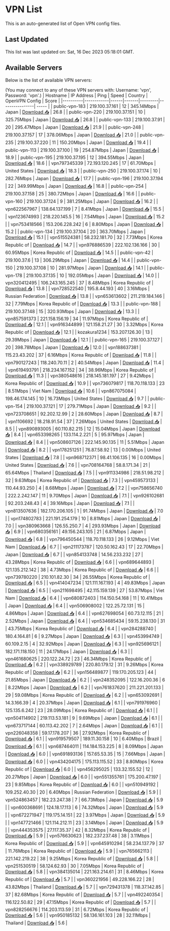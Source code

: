 # VPN List

This is an auto-generated list of Open VPN config files.

## Last Updated

This list was last updated on: Sat, 16 Dec 2023 05:18:01 GMT.

## Available Servers

Below is the list of available VPN servers:

(You may connect to any of these VPN servers with: Username: 'vpn', Password: 'vpn'.)
| Hostname | IP Address | Ping | Speed | Country | OpenVPN Config | Score |
|----------|------------|------|-------|---------|----------------| ----- |
| public-vpn-183 | 219.100.37.161 | 12 | 345.14Mbps | Japan | [Download 📥](./configs/server_0_JP.ovpn) | 26.8 |
| public-vpn-220 | 219.100.37.151 | 10 | 325.75Mbps | Japan | [Download 📥](./configs/server_1_JP.ovpn) | 26.8 |
| public-vpn-133 | 219.100.37.91 | 20 | 295.47Mbps | Japan | [Download 📥](./configs/server_2_JP.ovpn) | 21.9 |
| public-vpn-248 | 219.100.37.157 | 17 | 378.06Mbps | Japan | [Download 📥](./configs/server_3_JP.ovpn) | 21.0 |
| public-vpn-235 | 219.100.37.220 | 11 | 150.20Mbps | Japan | [Download 📥](./configs/server_4_JP.ovpn) | 19.4 |
| public-vpn-113 | 219.100.37.100 | 19 | 254.87Mbps | Japan | [Download 📥](./configs/server_5_JP.ovpn) | 18.9 |
| public-vpn-195 | 219.100.37.195 | 12 | 394.55Mbps | Japan | [Download 📥](./configs/server_6_JP.ovpn) | 18.6 |
| vpn797345339 | 72.193.120.245 | 17 | 61.70Mbps | United States | [Download 📥](./configs/server_7_US.ovpn) | 18.3 |
| public-vpn-250 | 219.100.37.174 | 10 | 282.76Mbps | Japan | [Download 📥](./configs/server_8_JP.ovpn) | 17.7 |
| public-vpn-196 | 219.100.37.194 | 22 | 349.99Mbps | Japan | [Download 📥](./configs/server_9_JP.ovpn) | 16.8 |
| public-vpn-254 | 219.100.37.158 | 25 | 380.72Mbps | Japan | [Download 📥](./configs/server_10_JP.ovpn) | 16.6 |
| public-vpn-160 | 219.100.37.124 | 9 | 381.25Mbps | Japan | [Download 📥](./configs/server_11_JP.ovpn) | 16.2 |
| vpn622567967 | 138.64.137.199 | 7 | 8.41Mbps | Japan | [Download 📥](./configs/server_12_JP.ovpn) | 15.5 |
| vpn123674993 | 218.220.145.5 | 16 | 7.54Mbps | Japan | [Download 📥](./configs/server_13_JP.ovpn) | 15.2 |
| vpn753418566 | 153.206.228.242 | 6 | 8.80Mbps | Japan | [Download 📥](./configs/server_14_JP.ovpn) | 15.2 |
| public-vpn-134 | 219.100.37.104 | 20 | 363.70Mbps | Japan | [Download 📥](./configs/server_15_JP.ovpn) | 15.1 |
| vpn515524381 | 58.232.181.70 | 32 | 7.73Mbps | Korea Republic of | [Download 📥](./configs/server_16_KR.ovpn) | 14.7 |
| vpn976886539 | 222.102.136.166 | 30 | 60.95Mbps | Korea Republic of | [Download 📥](./configs/server_17_KR.ovpn) | 14.5 |
| public-vpn-42 | 219.100.37.6 | 13 | 306.29Mbps | Japan | [Download 📥](./configs/server_18_JP.ovpn) | 14.4 |
| public-vpn-150 | 219.100.37.108 | 10 | 281.97Mbps | Japan | [Download 📥](./configs/server_19_JP.ovpn) | 14.1 |
| public-vpn-178 | 219.100.37.135 | 10 | 192.05Mbps | Japan | [Download 📥](./configs/server_20_JP.ovpn) | 14.0 |
| vpn320412495 | 106.243.165.245 | 37 | 8.48Mbps | Korea Republic of | [Download 📥](./configs/server_21_KR.ovpn) | 13.8 |
| vpn728522540 | 195.8.44.193 | 40 | 3.16Mbps | Russian Federation | [Download 📥](./configs/server_22_RU.ovpn) | 13.8 |
| vpn653613602 | 211.219.184.146 | 32 | 7.79Mbps | Korea Republic of | [Download 📥](./configs/server_23_KR.ovpn) | 13.3 |
| public-vpn-188 | 219.100.37.148 | 15 | 320.93Mbps | Japan | [Download 📥](./configs/server_24_JP.ovpn) | 13.3 |
| vpn857591373 | 221.158.156.19 | 34 | 11.97Mbps | Korea Republic of | [Download 📥](./configs/server_25_KR.ovpn) | 12.1 |
| vpn916344899 | 121.158.21.27 | 30 | 3.32Mbps | Korea Republic of | [Download 📥](./configs/server_26_KR.ovpn) | 12.1 |
| kozakura1234 | 153.207.126.30 | 13 | 29.39Mbps | Japan | [Download 📥](./configs/server_27_JP.ovpn) | 12.1 |
| public-vpn-165 | 219.100.37.127 | 20 | 398.78Mbps | Japan | [Download 📥](./configs/server_28_JP.ovpn) | 12.0 |
| vpn188637381 | 115.23.43.202 | 37 | 6.16Mbps | Korea Republic of | [Download 📥](./configs/server_29_KR.ovpn) | 11.8 |
| vpn790127243 | 118.240.70.11 | 2 | 40.54Mbps | Japan | [Download 📥](./configs/server_30_JP.ovpn) | 11.4 |
| vpn619493791 | 218.234.167.152 | 34 | 38.96Mbps | Korea Republic of | [Download 📥](./configs/server_31_KR.ovpn) | 11.3 |
| vpn380548616 | 218.145.181.197 | 27 | 9.42Mbps | Korea Republic of | [Download 📥](./configs/server_32_KR.ovpn) | 10.9 |
| vpn736079817 | 118.70.118.133 | 23 | 8.51Mbps | Viet Nam | [Download 📥](./configs/server_33_VN.ovpn) | 10.6 |
| vpn867075084 | 198.46.174.145 | 10 | 16.73Mbps | United States | [Download 📥](./configs/server_34_US.ovpn) | 9.7 |
| public-vpn-154 | 219.100.37.121 | 17 | 279.71Mbps | Japan | [Download 📥](./configs/server_35_JP.ovpn) | 9.2 |
| vpn723708651 | 92.202.12.99 | 2 | 28.60Mbps | Japan | [Download 📥](./configs/server_36_JP.ovpn) | 8.7 |
| vpn1106692 | 18.218.91.54 | 37 | 7.26Mbps | United States | [Download 📥](./configs/server_37_US.ovpn) | 8.5 |
| vpn890893005 | 60.110.82.215 | 12 | 15.04Mbps | Japan | [Download 📥](./configs/server_38_JP.ovpn) | 8.4 |
| vpn653398265 | 133.114.2.221 | 5 | 95.97Mbps | Japan | [Download 📥](./configs/server_39_JP.ovpn) | 8.4 |
| vpn508607126 | 222.145.90.135 | 11 | 5.51Mbps | Japan | [Download 📥](./configs/server_40_JP.ovpn) | 8.2 |
| vpn178251251 | 76.87.58.92 | 13 | 0.00Mbps | United States | [Download 📥](./configs/server_41_US.ovpn) | 7.8 |
| vpn968712371 | 98.41.106.135 | 16 | 0.00Mbps | United States | [Download 📥](./configs/server_42_US.ovpn) | 7.6 |
| vpn708164768 | 58.8.171.34 | 21 | 65.64Mbps | Thailand | [Download 📥](./configs/server_43_TH.ovpn) | 7.5 |
| vpn911334986 | 218.51.98.212 | 32 | 9.63Mbps | Korea Republic of | [Download 📥](./configs/server_44_KR.ovpn) | 7.3 |
| vpn459573133 | 110.44.93.250 | 4 | 8.68Mbps | Japan | [Download 📥](./configs/server_45_JP.ovpn) | 7.2 |
| vpn758656740 | 222.2.242.147 | 11 | 9.70Mbps | Japan | [Download 📥](./configs/server_46_JP.ovpn) | 7.1 |
| vpn926102681 | 92.203.248.43 | 4 | 39.16Mbps | Japan | [Download 📥](./configs/server_47_JP.ovpn) | 7.1 |
| vpn813507636 | 182.170.206.105 | 1 | 91.74Mbps | Japan | [Download 📥](./configs/server_48_JP.ovpn) | 7.0 |
| vpn174802783 | 221.191.254.179 | 10 | 8.81Mbps | Japan | [Download 📥](./configs/server_49_JP.ovpn) | 7.0 |
| vpn380963668 | 126.55.250.7 | 4 | 293.93Mbps | Japan | [Download 📥](./configs/server_50_JP.ovpn) | 6.9 |
| vpn680356161 | 49.156.243.105 | 21 | 6.87Mbps | Japan | [Download 📥](./configs/server_51_JP.ovpn) | 6.8 |
| vpn796450544 | 118.70.118.133 | 26 | 9.12Mbps | Viet Nam | [Download 📥](./configs/server_52_VN.ovpn) | 6.7 |
| vpn211173787 | 120.50.162.43 | 17 | 22.70Mbps | Japan | [Download 📥](./configs/server_53_JP.ovpn) | 6.7 |
| vpn854133748 | 14.56.233.232 | 27 | 43.28Mbps | Korea Republic of | [Download 📥](./configs/server_54_KR.ovpn) | 6.6 |
| vpn689644893 | 121.135.212.142 | 38 | 4.73Mbps | Korea Republic of | [Download 📥](./configs/server_55_KR.ovpn) | 6.6 |
| vpn739780220 | 210.101.82.30 | 34 | 26.55Mbps | Korea Republic of | [Download 📥](./configs/server_56_KR.ovpn) | 6.5 |
| vpn414047234 | 121.111.167.193 | 4 | 49.83Mbps | Japan | [Download 📥](./configs/server_57_JP.ovpn) | 6.5 |
| vpn211698495 | 42.115.159.139 | 27 | 53.87Mbps | Viet Nam | [Download 📥](./configs/server_58_VN.ovpn) | 6.4 |
| vpn680872403 | 114.150.54.168 | 11 | 10.41Mbps | Japan | [Download 📥](./configs/server_59_JP.ovpn) | 6.4 |
| vpn506908002 | 122.25.72.131 | 15 | 4.86Mbps | Japan | [Download 📥](./configs/server_60_JP.ovpn) | 6.4 |
| vpn627698054 | 60.73.12.115 | 21 | 2.52Mbps | Japan | [Download 📥](./configs/server_61_JP.ovpn) | 6.4 |
| vpn534685434 | 59.15.238.130 | 31 | 43.75Mbps | Korea Republic of | [Download 📥](./configs/server_62_KR.ovpn) | 6.4 |
| vpn284288740 | 180.4.164.81 | 6 | 9.27Mbps | Japan | [Download 📥](./configs/server_63_JP.ovpn) | 6.3 |
| vpn453994749 | 60.109.2.15 | 4 | 32.92Mbps | Japan | [Download 📥](./configs/server_64_JP.ovpn) | 6.3 |
| vpn925696121 | 182.171.118.150 | 11 | 24.17Mbps | Japan | [Download 📥](./configs/server_65_JP.ovpn) | 6.3 |
| vpn461680625 | 220.122.24.72 | 23 | 46.34Mbps | Korea Republic of | [Download 📥](./configs/server_66_KR.ovpn) | 6.2 |
| vpn338929789 | 220.80.179.12 | 31 | 9.26Mbps | Korea Republic of | [Download 📥](./configs/server_67_KR.ovpn) | 6.2 |
| vpn156489877 | 119.170.205.123 | 44 | 21.85Mbps | Japan | [Download 📥](./configs/server_68_JP.ovpn) | 6.2 |
| vpn248352095 | 122.16.200.36 | 6 | 8.22Mbps | Japan | [Download 📥](./configs/server_69_JP.ovpn) | 6.2 |
| vpn761837620 | 211.221.201.133 | 29 | 59.08Mbps | Korea Republic of | [Download 📥](./configs/server_70_KR.ovpn) | 6.2 |
| vpn653092691 | 14.3.166.39 | 4 | 20.37Mbps | Japan | [Download 📥](./configs/server_71_JP.ovpn) | 6.1 |
| vpn791976960 | 125.135.6.242 | 23 | 28.09Mbps | Korea Republic of | [Download 📥](./configs/server_72_KR.ovpn) | 6.1 |
| vpn504114902 | 219.113.53.181 | 9 | 9.69Mbps | Japan | [Download 📥](./configs/server_73_JP.ovpn) | 6.1 |
| vpn673717144 | 60.113.42.202 | 7 | 2.64Mbps | Japan | [Download 📥](./configs/server_74_JP.ovpn) | 6.1 |
| vpn226048358 | 59.17.178.207 | 36 | 27.92Mbps | Korea Republic of | [Download 📥](./configs/server_75_KR.ovpn) | 6.1 |
| vpn919579507 | 189.11.30.158 | 10 | 6.40Mbps | Brazil | [Download 📥](./configs/server_76_BR.ovpn) | 6.1 |
| vpn687464011 | 114.184.153.225 | 8 | 8.09Mbps | Japan | [Download 📥](./configs/server_77_JP.ovpn) | 6.0 |
| vpn691893136 | 157.65.53.35 | 15 | 7.66Mbps | Japan | [Download 📥](./configs/server_78_JP.ovpn) | 6.0 |
| vpn434204175 | 175.113.115.52 | 33 | 8.80Mbps | Korea Republic of | [Download 📥](./configs/server_79_KR.ovpn) | 6.0 |
| vpn456295025 | 133.32.155.52 | 12 | 20.27Mbps | Japan | [Download 📥](./configs/server_80_JP.ovpn) | 6.0 |
| vpn551355761 | 175.200.47.197 | 23 | 9.85Mbps | Korea Republic of | [Download 📥](./configs/server_81_KR.ovpn) | 6.0 |
| vpn510949192 | 109.252.40.30 | 20 | 6.40Mbps | Russian Federation | [Download 📥](./configs/server_82_RU.ovpn) | 5.9 |
| vpn524863457 | 182.23.247.38 | 7 | 66.73Mbps | Japan | [Download 📥](./configs/server_83_JP.ovpn) | 5.9 |
| vpn600368691 | 124.18.17.113 | 6 | 74.32Mbps | Japan | [Download 📥](./configs/server_84_JP.ovpn) | 5.9 |
| vpn672271947 | 119.175.14.151 | 22 | 3.97Mbps | Japan | [Download 📥](./configs/server_85_JP.ovpn) | 5.9 |
| vpn147721466 | 121.114.212.11 | 23 | 3.14Mbps | Japan | [Download 📥](./configs/server_86_JP.ovpn) | 5.9 |
| vpn444353575 | 27.117.35.37 | 42 | 8.32Mbps | Korea Republic of | [Download 📥](./configs/server_87_KR.ovpn) | 5.9 |
| vpn576630623 | 182.237.237.48 | 38 | 3.11Mbps | Korea Republic of | [Download 📥](./configs/server_88_KR.ovpn) | 5.9 |
| vpn645910294 | 58.234.137.79 | 37 | 11.76Mbps | Korea Republic of | [Download 📥](./configs/server_89_KR.ovpn) | 5.9 |
| vpn765662113 | 221.142.219.22 | 38 | 9.25Mbps | Korea Republic of | [Download 📥](./configs/server_90_KR.ovpn) | 5.8 |
| vpn251530519 | 58.124.62.93 | 30 | 7.05Mbps | Korea Republic of | [Download 📥](./configs/server_91_KR.ovpn) | 5.8 |
| vpn384135014 | 221.163.214.61 | 31 | 8.46Mbps | Korea Republic of | [Download 📥](./configs/server_92_KR.ovpn) | 5.7 |
| vpn360221956 | 49.228.166.22 | 28 | 43.82Mbps | Thailand | [Download 📥](./configs/server_93_TH.ovpn) | 5.7 |
| vpn729431378 | 118.37.142.85 | 37 | 82.68Mbps | Korea Republic of | [Download 📥](./configs/server_94_KR.ovpn) | 5.7 |
| vpn492240354 | 116.122.50.82 | 29 | 47.15Mbps | Korea Republic of | [Download 📥](./configs/server_95_KR.ovpn) | 5.7 |
| vpn828256676 | 114.203.113.59 | 31 | 6.72Mbps | Korea Republic of | [Download 📥](./configs/server_96_KR.ovpn) | 5.6 |
| vpn950185132 | 58.136.161.103 | 28 | 32.11Mbps | Thailand | [Download 📥](./configs/server_97_TH.ovpn) | 5.6 |

